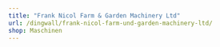 ```yaml
---
title: "Frank Nicol Farm & Garden Machinery Ltd"
url: /dingwall/frank-nicol-farm-und-garden-machinery-ltd/
shop: Maschinen
---
```

